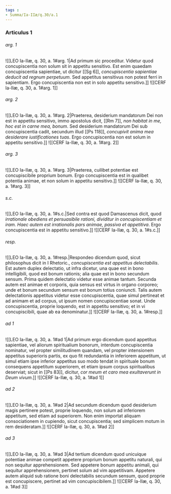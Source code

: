 ```yaml
---
tags : 
- Summa/Ia-IIæ/q.30/a.1
---
```


### Articulus 1

###### arg. 1
![[LEO Ia-IIæ, q. 30, a. 1#arg. 1|Ad primum sic proceditur. Videtur quod concupiscentia non solum sit in appetitu sensitivo. Est enim quaedam concupiscentia sapientiae, ut dicitur [[Sg 6]], *concupiscentia sapientiae deducit ad regnum perpetuum*. Sed appetitus sensitivus non potest ferri in sapientiam. Ergo concupiscentia non est in solo appetitu sensitivo.]]
![[CERF Ia-IIæ, q. 30, a. 1#arg. 1]]

###### arg. 2
![[LEO Ia-IIæ, q. 30, a. 1#arg. 2|Praeterea, desiderium mandatorum Dei non est in appetitu sensitivo, immo apostolus dicit, [[Rm 7]], *non habitat in me, hoc est in carne mea, bonum*. Sed desiderium mandatorum Dei sub concupiscentia cadit, secundum illud [[Ps 118]], *concupivit anima mea desiderare iustificationes tuas*. Ergo concupiscentia non est solum in appetitu sensitivo.]]
![[CERF Ia-IIæ, q. 30, a. 1#arg. 2]]

###### arg. 3
![[LEO Ia-IIæ, q. 30, a. 1#arg. 3|Praeterea, cuilibet potentiae est concupiscibile proprium bonum. Ergo concupiscentia est in qualibet potentia animae, et non solum in appetitu sensitivo.]]
![[CERF Ia-IIæ, q. 30, a. 1#arg. 3]]

###### s.c.
![[LEO Ia-IIæ, q. 30, a. 1#s.c.|Sed contra est quod Damascenus dicit, quod *irrationale obediens et persuasibile rationi, dividitur in concupiscentiam et iram. Haec autem est irrationalis pars animae, passiva et appetitiva*. Ergo concupiscentia est in appetitu sensitivo.]]
![[CERF Ia-IIæ, q. 30, a. 1#s.c.]]

###### resp.
![[LEO Ia-IIæ, q. 30, a. 1#resp.|Respondeo dicendum quod, sicut philosophus dicit in I Rhetoric., *concupiscentia est appetitus delectabilis*. Est autem duplex delectatio, ut infra dicetur, una quae est in bono intelligibili, quod est bonum rationis; alia quae est in bono secundum sensum. Prima quidem delectatio videtur esse animae tantum. Secunda autem est animae et corporis, quia sensus est virtus in organo corporeo; unde et bonum secundum sensum est bonum totius coniuncti. Talis autem delectationis appetitus videtur esse concupiscentia, quae simul pertineat et ad animam et ad corpus, ut ipsum nomen concupiscentiae sonat. Unde concupiscentia, proprie loquendo, est in appetitu sensitivo; et in vi concupiscibili, quae ab ea denominatur.]]
![[CERF Ia-IIæ, q. 30, a. 1#resp.]]

###### ad 1
![[LEO Ia-IIæ, q. 30, a. 1#ad 1|Ad primum ergo dicendum quod appetitus sapientiae, vel aliorum spiritualium bonorum, interdum concupiscentia nominatur, vel propter similitudinem quandam, vel propter intensionem appetitus superioris partis, ex quo fit redundantia in inferiorem appetitum, ut simul etiam ipse inferior appetitus suo modo tendat in spirituale bonum consequens appetitum superiorem, et etiam ipsum corpus spiritualibus deserviat; sicut in [[Ps 83]], dicitur, *cor meum et caro mea exultaverunt in Deum vivum*.]]
![[CERF Ia-IIæ, q. 30, a. 1#ad 1]]

###### ad 2
![[LEO Ia-IIæ, q. 30, a. 1#ad 2|Ad secundum dicendum quod desiderium magis pertinere potest, proprie loquendo, non solum ad inferiorem appetitum, sed etiam ad superiorem. Non enim importat aliquam consociationem in cupiendo, sicut concupiscentia; sed simplicem motum in rem desideratam.]]
![[CERF Ia-IIæ, q. 30, a. 1#ad 2]]

###### ad 3
![[LEO Ia-IIæ, q. 30, a. 1#ad 3|Ad tertium dicendum quod unicuique potentiae animae competit appetere proprium bonum appetitu naturali, qui non sequitur apprehensionem. Sed appetere bonum appetitu animali, qui sequitur apprehensionem, pertinet solum ad vim appetitivam. Appetere autem aliquid sub ratione boni delectabilis secundum sensum, quod proprie est concupiscere, pertinet ad vim concupiscibilem.]]
![[CERF Ia-IIæ, q. 30, a. 1#ad 3]]

